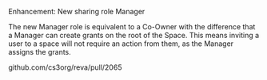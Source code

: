 Enhancement: New sharing role Manager

The new Manager role is equivalent to a Co-Owner with the difference that a Manager can create grants on the root of the Space. This means inviting a user to a space will not require an action from them, as the Manager assigns the grants.

github.com/cs3org/reva/pull/2065
